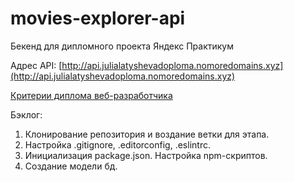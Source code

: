 # movies-explorer-api
Бекенд для дипломного проекта Яндекс Практикум

Адрес API: [http://api.julialatyshevadoploma.nomoredomains.xyz](http://api.julialatyshevadoploma.nomoredomains.xyz)

[Критерии диплома веб-разработчика](https://code.s3.yandex.net/web-developer/static/new-program/web-diploma-criteria-2.0/index.html)

Бэклог:

1. Клонирование репозитория и воздание ветки для этапа.
2. Настройка .gitignore, .editorconfig, .eslintrc.
3. Инициализация package.json. Настройка npm-скриптов.
4. Создание модели бд.
